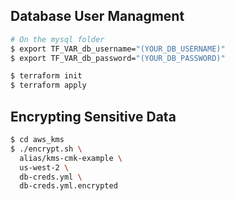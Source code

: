 
## Database User Managment
```sh
# On the mysql folder
$ export TF_VAR_db_username="(YOUR_DB_USERNAME)"
$ export TF_VAR_db_password="(YOUR_DB_PASSWORD)"

$ terraform init
$ terraform apply
```

## Encrypting Sensitive Data
```sh
$ cd aws_kms
$ ./encrypt.sh \
  alias/kms-cmk-example \
  us-west-2 \
  db-creds.yml \
  db-creds.yml.encrypted
```
